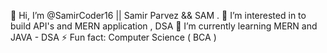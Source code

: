  👋 Hi, I’m @SamirCoder16 || Samir Parvez && SAM .
 👀 I’m interested in to build API's and MERN application , DSA
 🌱 I’m currently learning MERN and JAVA - DSA
 ⚡ Fun fact: Computer Science ( BCA )

<!---
SamirCoder16/SamirCoder16 is a ✨ special ✨ repository because its `README.md` (this file) appears on your GitHub profile.
You can click the Preview link to take a look at your changes.
--->
